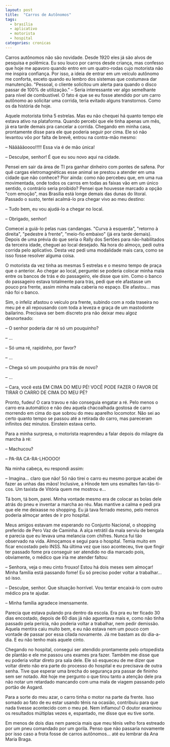 ```yaml
---
layout: post
title:  "Carros de Autônomos"
tags:
  - brasília
  - aplicativo
  - motorista
  - hospital
categories: cronicas
---
```


Carros autônomos não são novidade. Desde 1920 eles já são alvos de pesquisa e polêmica. Eu sou louco por carros desde criança, mas confesso que hoje me apavoro quando entro em um quatro-rodas cujo motorista não me inspira confiança. Por isso, a ideia de entrar em um veículo autônomo me conforta, exceto quando eu lembro dos sistemas que costumava dar manutenção. "Pessoal, o cliente solicitou um alerta para quando o disco passar de 100% de utilização." – Seria interessante ver algo semelhante para nível de combustível. O fato é que se eu fosse atendido por um carro autônomo ao solicitar uma corrida, teria evitado alguns transtornos. Como os da história de hoje.

Aquele motorista tinha 5 estrelas. Mas eu não chequei há quanto tempo ele estava ativo na plataforma. Quando percebi que ele tinha apenas um mês, já era tarde demais pra cancelar a corrida. Chegando em minha casa, prontamente disse para ele que poderia seguir por cima. Ele só não levantou vôo por falta de brevê, entrou na contra-mão mesmo:

– Nãããããoooo!!!!! Essa via é de mão única!

– Desculpe, senhor! É que eu sou novo aqui na cidade.

Pensei em sair da área de TI pra ganhar dinheiro com pontes de safena. Por quê cargas eletromagnéticas esse animal se prestou a atender em uma cidade que não conhece? Pior ainda: como não percebeu que, em uma rua movimentada, onde todos os carros em todas as faixas vão em um único sentido, o contrário seria proibido? Pensei que houvesse marcado a opção "com emoção", mas Brasília está longe demais das dunas do litoral. Passado o susto, tentei acalmá-lo pra chegar vivo ao meu destino:

– Tudo bem, eu vou ajudá-lo a chegar no local.

– Obrigado, senhor!

Comecei a guiá-lo pelas ruas candangas. "Curva à esquerda", "retorno à direita", "pedestre à frente", "meio-fio embaixo" (já era tarde demais). Depois de uma prévia do que seria o Rally dos Sertões para não-habilitados da terceira idade, cheguei ao local desejado. Na hora do almoço, pedi outra corrida pelo aplicativo. Desta vez pedi uma modalidade mais cara, como se isso fosse resolver alguma coisa.

O motorista da vez tinha as mesmas 5 estrelas e o mesmo tempo de praça que o anterior. Ao chegar ao local, perguntei se poderia colocar minha mala entre os bancos de trás e do passageiro, ele disse que sim. Como o banco do passageiro estava totalmente para trás, pedi que ele afastasse um pouco pra frente, assim minha mala caberia no espaço. Ele afastou... mas não foi o banco.

Sim, o infeliz afastou o veículo pra frente, subindo com a roda traseira no meu pé e ali repousando com toda a leveza e graça de um mastodonte bailarino. Precisava ser bem discreto pra não deixar meu algoz desnorteado:

– O senhor poderia dar ré só um pouquinho?

– ...

– Só uma ré, rapidinho, por favor?

– ...

– Chega só um pouquinho pra trás de novo?

– ...

– Cara, você está EM CIMA DO MEU PÉ! VOCÊ PODE FAZER O FAVOR DE TIRAR O CARRO DE CIMA DO MEU PÉ?

Pronto, fudeu! O cara travou e não conseguia engatar a ré. Pelo menos o carro era automático e não deu aquela chacoalhada gostosa de carro morrendo em cima do que sobrou do meu aparelho locomotor. Não sei ao certo quanto tempo se passou até a retirada do carro, mas pareceram infinitos dez minutos. Einstein estava certo.

Para a minha surpresa, o motorista reaprendeu a falar depois do milagre da marcha à ré:

– Machucou?

– PA-RA CA-RA-LHOOOO!

Na minha cabeça, eu respondi assim:

– Imagina... claro que não! Só não tirei o carro eu mesmo porque acabei de fazer as unhas das mãos! Inclusive, a Hinode tem uns esmaltes fan-tás-ti-cos. Um taxista de Vitória quem me mostrou e...

Tá bom, tá bom, parei. Minha vontade mesmo era de colocar as bolas dele atrás do pneu e inventar a marcha ao réu. Mas mantive a calma e pedi pra que ele me deixasse no shopping. Eu já tava ferrado mesmo, pelo menos poderia almoçar antes de ir pro hospital.

Meus amigos estavam me esperando no Conjunto Nacional, o shopping preferido de Pero Vaz de Caminha. A alça retrátil da mala serviu de bengala e parecia que eu levava uma melancia com chifres. Nunca fui tão observado na vida. Almoçamos e segui para o hospital. Temia muito em ficar encostado pelo INSS. Na última vez que isso aconteceu, tive que fingir ter passado fome pra conseguir ser atendido no dia marcado pois, obviamente, o médico que iria me atender faltou:

– Senhora, veja o meu cinto frouxo! Estou há dois meses sem almoçar! Minha família está passando fome! Eu só preciso poder voltar a trabalhar... só isso.

– Desculpe, senhor. Que situação horrível. Vou tentar encaixá-lo com outro médico pra te ajudar.

– Minha família agradece imensamente.

Parecia que estava pulando pra dentro da escola. Era pra eu ter ficado 30 dias encostado, depois de 60 dias já não aguentava mais e, como não tinha passado pela perícia, não poderia voltar a trabalhar, nem pedir demissão. Aquela mentira caiu muito bem, e eu não estava nem um pouco com vontade de passar por essa cilada novamente. Já me bastam as do dia-a-dia. E eu não tenho mais aquele cinto.

Chegando no hospital, consegui ser atendido prontamente pelo ortopedista de plantão e ele me passou uns exames pra fazer. Também me disse que eu poderia voltar direto pra sala dele. Ele só esqueceu de me dizer que voltar direto não era parte do processo do hospital e eu precisava de outra senha. Tive que esperar uma brecha do segurança pra passar de fininho sem ser notado. Até hoje me pergunto o que tirou tanto a atenção dele pra não notar um retardado mancando com uma mala de viagem passando pelo portão de Asgard.

Para a sorte do meu azar, o carro tinha o motor na parte da frente. Isso somado ao fato de eu estar usando tênis na ocasião, contribuiu para que nada tivesse acontecido com o meu pé. Nem inflamou! O doutor examinou os resultados múltiplas vezes e, espantado, me disse que eu tive sorte.

Em menos de dois dias nem parecia mais que meu tênis velho fora estreado por um pneu comandado por um gorila. Penso que não passaria novamente por isso caso a frota fosse de carros autônomos... até eu lembrar da Ana Maria Braga.